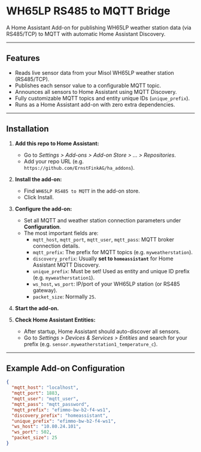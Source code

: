 # WH65LP RS485 to MQTT Bridge

A Home Assistant Add-on for publishing WH65LP weather station data (via RS485/TCP) to MQTT with automatic Home Assistant Discovery.

---

## Features

- Reads live sensor data from your Misol WH65LP weather station (RS485/TCP).
- Publishes each sensor value to a configurable MQTT topic.
- Announces all sensors to Home Assistant using MQTT Discovery.
- Fully customizable MQTT topics and entity unique IDs (`unique_prefix`).
- Runs as a Home Assistant add-on with zero extra dependencies.

---

## Installation

1. **Add this repo to Home Assistant:**
   - Go to *Settings > Add-ons > Add-on Store > ... > Repositories*.
   - Add your repo URL (e.g. `https://github.com/ErnstFinkAG/ha_addons`).

2. **Install the add-on:**
   - Find `WH65LP RS485 to MQTT` in the add-on store.
   - Click Install.

3. **Configure the add-on:**
   - Set all MQTT and weather station connection parameters under **Configuration**.
   - The most important fields are:
     - `mqtt_host`, `mqtt_port`, `mqtt_user`, `mqtt_pass`: MQTT broker connection details.
     - `mqtt_prefix`: The prefix for MQTT topics (e.g. `myweatherstation`).
     - `discovery_prefix`: Usually **set to `homeassistant`** for Home Assistant MQTT Discovery.
     - `unique_prefix`: Must be set! Used as entity and unique ID prefix (e.g. `myweatherstation1`).
     - `ws_host`, `ws_port`: IP/port of your WH65LP station (or RS485 gateway).
     - `packet_size`: Normally `25`.

4. **Start the add-on.**

5. **Check Home Assistant Entities:**
   - After startup, Home Assistant should auto-discover all sensors.
   - Go to *Settings > Devices & Services > Entities* and search for your prefix (e.g. `sensor.myweatherstation1_temperature_c`).

---

## Example Add-on Configuration

```json
{
  "mqtt_host": "localhost",
  "mqtt_port": 1883,
  "mqtt_user": "mqtt_user",
  "mqtt_pass": "mqtt_password",
  "mqtt_prefix": "efimmo-bw-b2-f4-ws1",
  "discovery_prefix": "homeassistant",
  "unique_prefix": "efimmo-bw-b2-f4-ws1",
  "ws_host": "10.80.24.101",
  "ws_port": 502,
  "packet_size": 25
}
